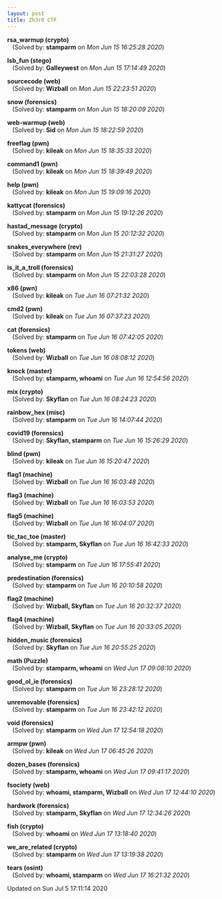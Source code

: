 ```yaml
---
layout: post
title: Zh3r0 CTF
---
```


<!--break-->

**rsa_warmup (crypto)**  
&nbsp;&nbsp;&nbsp;(Solved by: **stamparm** on _Mon Jun 15 16:25:28 2020_)  
  
**lsb_fun (stego)**  
&nbsp;&nbsp;&nbsp;(Solved by: **Galleywest** on _Mon Jun 15 17:14:49 2020_)  
  
**sourcecode (web)**  
&nbsp;&nbsp;&nbsp;(Solved by: **Wizball** on _Mon Jun 15 22:23:51 2020_)  
  
**snow (forensics)**  
&nbsp;&nbsp;&nbsp;(Solved by: **stamparm** on _Mon Jun 15 18:20:09 2020_)  
  
**web-warmup (web)**  
&nbsp;&nbsp;&nbsp;(Solved by: **Sid** on _Mon Jun 15 18:22:59 2020_)  
  
**freeflag (pwn)**  
&nbsp;&nbsp;&nbsp;(Solved by: **kileak** on _Mon Jun 15 18:35:33 2020_)  
  
**command1 (pwn)**  
&nbsp;&nbsp;&nbsp;(Solved by: **kileak** on _Mon Jun 15 18:39:49 2020_)  
  
**help (pwn)**  
&nbsp;&nbsp;&nbsp;(Solved by: **kileak** on _Mon Jun 15 19:09:16 2020_)  
  
**kattycat (forensics)**  
&nbsp;&nbsp;&nbsp;(Solved by: **stamparm** on _Mon Jun 15 19:12:26 2020_)  
  
**hastad_message (crypto)**  
&nbsp;&nbsp;&nbsp;(Solved by: **stamparm** on _Mon Jun 15 20:12:32 2020_)  
  
**snakes_everywhere (rev)**  
&nbsp;&nbsp;&nbsp;(Solved by: **stamparm** on _Mon Jun 15 21:31:27 2020_)  
  
**is_it_a_troll (forensics)**  
&nbsp;&nbsp;&nbsp;(Solved by: **stamparm** on _Mon Jun 15 22:03:28 2020_)  
  
**x86 (pwn)**  
&nbsp;&nbsp;&nbsp;(Solved by: **kileak** on _Tue Jun 16 07:21:32 2020_)  
  
**cmd2 (pwn)**  
&nbsp;&nbsp;&nbsp;(Solved by: **kileak** on _Tue Jun 16 07:37:23 2020_)  
  
**cat (forensics)**  
&nbsp;&nbsp;&nbsp;(Solved by: **stamparm** on _Tue Jun 16 07:42:05 2020_)  
  
**tokens (web)**  
&nbsp;&nbsp;&nbsp;(Solved by: **Wizball** on _Tue Jun 16 08:08:12 2020_)  
  
**knock (master)**  
&nbsp;&nbsp;&nbsp;(Solved by: **stamparm, whoami** on _Tue Jun 16 12:54:56 2020_)  
  
**mix (crypto)**  
&nbsp;&nbsp;&nbsp;(Solved by: **Skyflan** on _Tue Jun 16 08:24:23 2020_)  
  
**rainbow_hex (misc)**  
&nbsp;&nbsp;&nbsp;(Solved by: **stamparm** on _Tue Jun 16 14:07:44 2020_)  
  
**covid19 (forensics)**  
&nbsp;&nbsp;&nbsp;(Solved by: **Skyflan, stamparm** on _Tue Jun 16 15:26:29 2020_)  
  
**blind (pwn)**  
&nbsp;&nbsp;&nbsp;(Solved by: **kileak** on _Tue Jun 16 15:20:47 2020_)  
  
**flag1 (machine)**  
&nbsp;&nbsp;&nbsp;(Solved by: **Wizball** on _Tue Jun 16 16:03:48 2020_)  
  
**flag3 (machine)**  
&nbsp;&nbsp;&nbsp;(Solved by: **Wizball** on _Tue Jun 16 16:03:53 2020_)  
  
**flag5 (machine)**  
&nbsp;&nbsp;&nbsp;(Solved by: **Wizball** on _Tue Jun 16 16:04:07 2020_)  
  
**tic_tac_toe (master)**  
&nbsp;&nbsp;&nbsp;(Solved by: **stamparm, Skyflan** on _Tue Jun 16 16:42:33 2020_)  
  
**analyse_me (crypto)**  
&nbsp;&nbsp;&nbsp;(Solved by: **stamparm** on _Tue Jun 16 17:55:41 2020_)  
  
**predestination (forensics)**  
&nbsp;&nbsp;&nbsp;(Solved by: **stamparm** on _Tue Jun 16 20:10:58 2020_)  
  
**flag2 (machine)**  
&nbsp;&nbsp;&nbsp;(Solved by: **Wizball, Skyflan** on _Tue Jun 16 20:32:37 2020_)  
  
**flag4 (machine)**  
&nbsp;&nbsp;&nbsp;(Solved by: **Wizball, Skyflan** on _Tue Jun 16 20:33:05 2020_)  
  
**hidden_music (forensics)**  
&nbsp;&nbsp;&nbsp;(Solved by: **Skyflan** on _Tue Jun 16 20:55:25 2020_)  
  
**math (Puzzle)**  
&nbsp;&nbsp;&nbsp;(Solved by: **stamparm, whoami** on _Wed Jun 17 09:08:10 2020_)  
  
**good_ol_ie (forensics)**  
&nbsp;&nbsp;&nbsp;(Solved by: **stamparm** on _Tue Jun 16 23:28:12 2020_)  
  
**unremovable (forensics)**  
&nbsp;&nbsp;&nbsp;(Solved by: **stamparm** on _Tue Jun 16 23:42:12 2020_)  
  
**void (forensics)**  
&nbsp;&nbsp;&nbsp;(Solved by: **stamparm** on _Wed Jun 17 12:54:18 2020_)  
  
**armpw (pwn)**  
&nbsp;&nbsp;&nbsp;(Solved by: **kileak** on _Wed Jun 17 06:45:26 2020_)  
  
**dozen_bases (forensics)**  
&nbsp;&nbsp;&nbsp;(Solved by: **stamparm, whoami** on _Wed Jun 17 09:41:17 2020_)  
  
**fsociety (web)**  
&nbsp;&nbsp;&nbsp;(Solved by: **whoami, stamparm, Wizball** on _Wed Jun 17 12:44:10 2020_)  
  
**hardwork (forensics)**  
&nbsp;&nbsp;&nbsp;(Solved by: **stamparm, Skyflan** on _Wed Jun 17 12:34:26 2020_)  
  
**fish (crypto)**  
&nbsp;&nbsp;&nbsp;(Solved by: **whoami** on _Wed Jun 17 13:18:40 2020_)  
  
**we_are_related (crypto)**  
&nbsp;&nbsp;&nbsp;(Solved by: **stamparm** on _Wed Jun 17 13:19:38 2020_)  
  
**tears (osint)**  
&nbsp;&nbsp;&nbsp;(Solved by: **whoami, stamparm** on _Wed Jun 17 16:21:32 2020_)  
  


Updated on Sun Jul  5 17:11:14 2020
